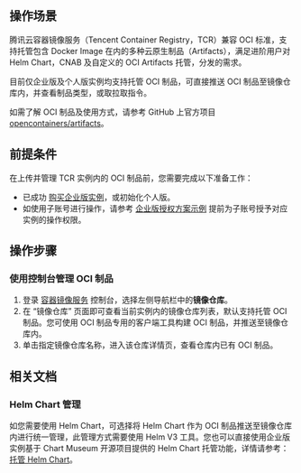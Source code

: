 ## 操作场景
腾讯云容器镜像服务（Tencent Container Registry，TCR）兼容 OCI 标准，支持托管包含 Docker Image 在内的多种云原生制品（Artifacts），满足进阶用户对 Helm Chart，CNAB 及自定义的 OCI Artifacts 托管，分发的需求。

目前仅企业版及个人版实例均支持托管 OCI 制品，可直接推送 OCI 制品至镜像仓库内，并查看制品类型，或取拉取指令。

如需了解 OCI 制品及使用方式，请参考 GitHub 上官方项目 [opencontainers/artifacts](https://github.com/opencontainers/artifacts)。

## 前提条件
在上传并管理 TCR 实例内的 OCI 制品前，您需要完成以下准备工作：
- 已成功 [购买企业版实例](https://intl.cloud.tencent.com/document/product/1051/35486)，或初始化个人版。
- 如使用子账号进行操作，请参考 [企业版授权方案示例](https://intl.cloud.tencent.com/document/product/1051/37248) 提前为子账号授予对应实例的操作权限。

## 操作步骤
### 使用控制台管理 OCI 制品
1. 登录 [容器镜像服务](https://console.cloud.tencent.com/tcr) 控制台，选择左侧导航栏中的**镜像仓库**。
2. 在 “镜像仓库” 页面即可查看当前实例内的镜像仓库列表，默认支持托管 OCI 制品。您可使用 OCI 制品专用的客户端工具构建 OCI 制品，并推送至镜像仓库内。
3. 单击指定镜像仓库名称，进入该仓库详情页，查看仓库内已有 OCI 制品。

## 相关文档
### Helm Chart 管理

如您需要使用 Helm Chart，可选择将 Helm Chart 作为 OCI 制品推送至镜像仓库内进行统一管理，此管理方式需要使用 Helm V3 工具。您也可以直接使用企业版实例基于 Chart Museum 开源项目提供的 Helm Chart 托管功能，详情请参考：[托管 Helm Chart](https://intl.cloud.tencent.com/document/product/1051/35493)。